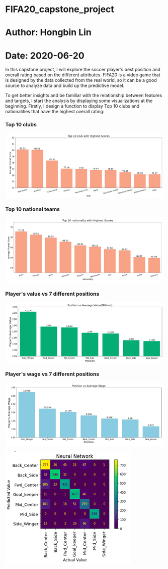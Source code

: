# FIFA20_capstone_project
# Author: Hongbin Lin
# Date: 2020-06-20

In this capstone project, I will explore the soccer player's best position and overall rating based on the different attributes. FIFA20 is a video game that is designed by the data collected from the real world, so it can be a good source to analyze data and build up the predictive model.

To get better insights and be familiar with the relationship between features and targets, I start the analysis by displaying some visualizations at the beginning. Firstly, I design a function to display Top 10 clubs and nationalities that have the highest overall rating:
### Top 10 clubs
![clubs](https://github.com/HongbinLin1995/FIFA20_capstone_project/blob/master/images/top_10_club.png)
### Top 10 national teams
![nationality](https://github.com/HongbinLin1995/FIFA20_capstone_project/blob/master/images/top_10_nations.png)
### Player's value vs 7 different positions
![value](https://github.com/HongbinLin1995/FIFA20_capstone_project/blob/master/images/player_value.png)
### Player's wage vs 7 different positions
![wage](https://github.com/HongbinLin1995/FIFA20_capstone_project/blob/master/images/player_wage.png)




![haha](https://github.com/HongbinLin1995/FIFA20_capstone_project/blob/master/images/FNN.png)
